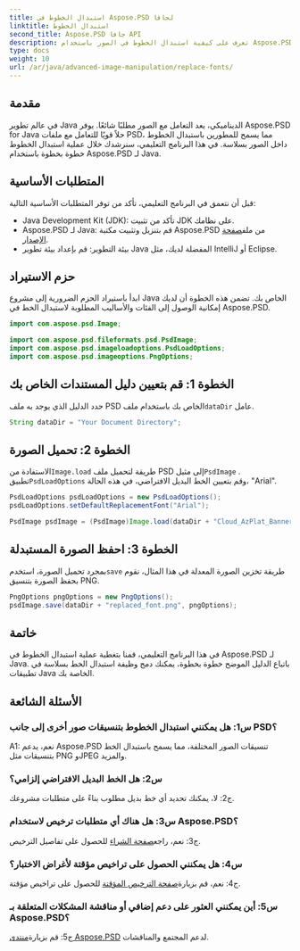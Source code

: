 ```yaml
---
title: استبدال الخطوط في Aspose.PSD لجافا
linktitle: استبدال الخطوط
second_title: Aspose.PSD جافا API
description: تعرف على كيفية استبدال الخطوط في الصور باستخدام Aspose.PSD لـ Java. اتبع دليلنا خطوة بخطوة للتعامل مع الخطوط بكفاءة.
type: docs
weight: 10
url: /ar/java/advanced-image-manipulation/replace-fonts/
---
```

## مقدمة

في عالم تطوير Java الديناميكي، يعد التعامل مع الصور مطلبًا شائعًا. يوفر Aspose.PSD for Java حلاً قويًا للتعامل مع ملفات PSD، مما يسمح للمطورين باستبدال الخطوط داخل الصور بسلاسة. في هذا البرنامج التعليمي، سنرشدك خلال عملية استبدال الخطوط خطوة بخطوة باستخدام Aspose.PSD لـ Java.

## المتطلبات الأساسية

قبل أن نتعمق في البرنامج التعليمي، تأكد من توفر المتطلبات الأساسية التالية:

- Java Development Kit (JDK): تأكد من تثبيت JDK على نظامك.
-  Aspose.PSD لـ Java: قم بتنزيل وتثبيت مكتبة Aspose.PSD من ملف[صفحة الإصدار](https://releases.aspose.com/psd/java/).
- بيئة التطوير: قم بإعداد بيئة تطوير Java المفضلة لديك، مثل IntelliJ أو Eclipse.

## حزم الاستيراد

ابدأ باستيراد الحزم الضرورية إلى مشروع Java الخاص بك. تضمن هذه الخطوة أن لديك إمكانية الوصول إلى الفئات والأساليب المطلوبة لاستبدال الخط في Aspose.PSD.

```java
import com.aspose.psd.Image;

import com.aspose.psd.fileformats.psd.PsdImage;
import com.aspose.psd.imageloadoptions.PsdLoadOptions;
import com.aspose.psd.imageoptions.PngOptions;
```

## الخطوة 1: قم بتعيين دليل المستندات الخاص بك

 حدد الدليل الذي يوجد به ملف PSD الخاص بك باستخدام ملف`dataDir` عامل.

```java
String dataDir = "Your Document Directory";
```

## الخطوة 2: تحميل الصورة

 الاستفادة من`Image.load` طريقة لتحميل ملف PSD إلى مثيل`PsdImage` . تطبيق`PsdLoadOptions` وقم بتعيين الخط البديل الافتراضي، في هذه الحالة، "Arial".

```java
PsdLoadOptions psdLoadOptions = new PsdLoadOptions(); 
psdLoadOptions.setDefaultReplacementFont("Arial");

PsdImage psdImage = (PsdImage)Image.load(dataDir + "Cloud_AzPlat_Banner3A_SB_EN_US_160x600_chinese_font.psd", psdLoadOptions);
```

## الخطوة 3: احفظ الصورة المستبدلة

 بمجرد تحميل الصورة، استخدم`save` طريقة تخزين الصورة المعدلة في هذا المثال، نقوم بحفظ الصورة بتنسيق PNG.

```java
PngOptions pngOptions = new PngOptions();
psdImage.save(dataDir + "replaced_font.png", pngOptions);
```

## خاتمة

في هذا البرنامج التعليمي، قمنا بتغطية عملية استبدال الخطوط في Aspose.PSD لـ Java. باتباع الدليل الموضح خطوة بخطوة، يمكنك دمج وظيفة استبدال الخط بسلاسة في تطبيقات Java الخاصة بك.

## الأسئلة الشائعة

### س1: هل يمكنني استبدال الخطوط بتنسيقات صور أخرى إلى جانب PSD؟

A1: نعم، يدعم Aspose.PSD تنسيقات الصور المختلفة، مما يسمح باستبدال الخط بتنسيقات مثل PNG وJPEG والمزيد.

### س2: هل الخط البديل الافتراضي إلزامي؟

ج2: لا، يمكنك تحديد أي خط بديل مطلوب بناءً على متطلبات مشروعك.

### س3: هل هناك أي متطلبات ترخيص لاستخدام Aspose.PSD؟

 ج3: نعم، راجع[صفحة الشراء](https://purchase.aspose.com/buy) للحصول على تفاصيل الترخيص.

### س4: هل يمكنني الحصول على تراخيص مؤقتة لأغراض الاختبار؟

 ج4: نعم، قم بزيارة[صفحة الترخيص المؤقتة](https://purchase.aspose.com/temporary-license/) للحصول على تراخيص مؤقتة.

### س5: أين يمكنني العثور على دعم إضافي أو مناقشة المشكلات المتعلقة بـ Aspose.PSD؟

 ج5: قم بزيارة[منتدى Aspose.PSD](https://forum.aspose.com/c/psd/34) لدعم المجتمع والمناقشات.
